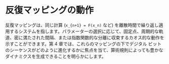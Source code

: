 # 反復マッピングの動作

反復マッピングは、同じ計算 (`x_{n+1} = F(x_n)` など) を離散時間で繰り返し適用するシステムを指します。パラメーターの選択に応じて、固定点、周期的な軌道、密に満たされた間隔、または指数関数的な分離に収束するカオス的な動作を示すことができます。第 4 章では、これらのマッピングの下で​​デジタル ビットのシーケンスがどのように進化するかに焦点を当て、算術規則によっても豊かなダイナミクスを生成できることを明らかにします。